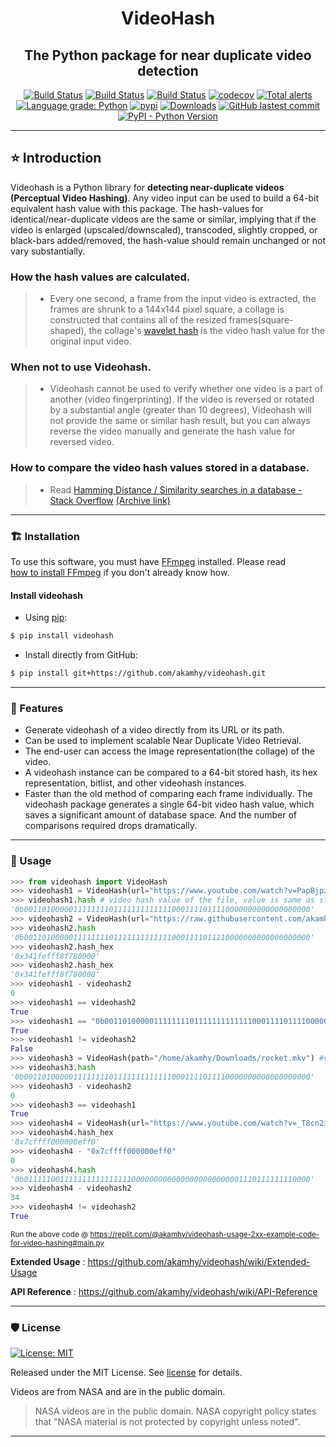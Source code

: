 <div align="center">

<h1> VideoHash </h1>

<h2> The Python package for near duplicate video detection </h2>

</div>

<p align="center">
<a href="https://github.com/akamhy/videohash/actions?query=workflow%3AUbuntu"><img alt="Build Status" src="https://github.com/akamhy/videohash/workflows/Ubuntu/badge.svg"></a>
<a href="https://github.com/akamhy/videohash/actions?query=workflow%3AWindows"><img alt="Build Status" src="https://github.com/akamhy/videohash/workflows/Windows/badge.svg"></a>
<a href="https://github.com/akamhy/videohash/actions?query=workflow%3AmacOS"><img alt="Build Status" src="https://github.com/akamhy/videohash/workflows/macOS/badge.svg"></a>
<a href="https://codecov.io/gh/akamhy/videohash"><img alt="codecov" src="https://codecov.io/gh/akamhy/videohash/branch/main/graph/badge.svg"></a>
<a href="https://lgtm.com/projects/g/akamhy/videohash/alerts/"><img alt="Total alerts" src="https://img.shields.io/lgtm/alerts/g/akamhy/videohash.svg?logo=lgtm&logoWidth=18"></a>
<a href="https://lgtm.com/projects/g/akamhy/videohash/context:python"><img alt="Language grade: Python" src="https://img.shields.io/lgtm/grade/python/g/akamhy/videohash.svg?logo=lgtm&logoWidth=18"></a>
<a href="https://pypi.org/project/videohash/"><img alt="pypi" src="https://img.shields.io/pypi/v/videohash.svg"></a>
<a href="https://pepy.tech/project/videohash?versions=1*&versions=2*"><img alt="Downloads" src="https://pepy.tech/badge/videohash/month"></a>
<a href="https://github.com/akamhy/videohash/commits/main"><img alt="GitHub lastest commit" src="https://img.shields.io/github/last-commit/akamhy/videohash?color=blue&style=flat-square"></a>
<a href="#"><img alt="PyPI - Python Version" src="https://img.shields.io/pypi/pyversions/videohash?style=flat-square"></a>
</p>

--------------------------------------------------------------------------

## ⭐️ Introduction

Videohash is a Python library for **detecting near-duplicate videos (Perceptual Video Hashing)**. Any video input can be used to build a 64-bit equivalent hash value with this package. The hash-values for identical/near-duplicate videos are the same or similar, implying that if the video is enlarged (upscaled/downscaled), transcoded, slightly cropped, or black-bars added/removed, the hash-value should remain unchanged or not vary substantially.

### How the hash values are calculated.
>  - Every one second, a frame from the input video is extracted, the frames are shrunk to a 144x144 pixel square, a collage is constructed that contains all of the resized frames(square-shaped), the collage's [wavelet hash](https://web.archive.org/web/20201108093251/https://fullstackml.com/wavelet-image-hash-in-python-3504fdd282b5) is the video hash value for the original input video.

### When not to use Videohash.
>  - Videohash cannot be used to verify whether one video is a part of another (video fingerprinting). If the video is reversed or rotated by a substantial angle (greater than 10 degrees), Videohash will not provide the same or similar hash result, but you can always reverse the video manually and generate the hash value for reversed video.

### How to compare the video hash values stored in a database.
> - Read [Hamming Distance / Similarity searches in a database - Stack Overflow](https://stackoverflow.com/questions/9606492/hamming-distance-similarity-searches-in-a-database) [(Archive link)](https://web.archive.org/web/20211015120052/https://stackoverflow.com/questions/9606492/hamming-distance-similarity-searches-in-a-database)

--------------------------------------------------------------------------

### 🏗 Installation
To use this software, you must have [FFmpeg](https://ffmpeg.org/) installed. Please read  
[how to install FFmpeg](https://github.com/akamhy/videohash/wiki/Install-FFmpeg,-but-how%3F) if you don't already know how.


#### Install videohash

  - Using [pip](https://en.wikipedia.org/wiki/Pip_(package_manager)):

```bash
$ pip install videohash
```

  - Install directly from GitHub:

```bash
$ pip install git+https://github.com/akamhy/videohash.git
```
--------------------------------------------------------------------------

### 🌱 Features

  - Generate videohash of a video directly from its URL or its path.
  - Can be used to implement scalable Near Duplicate Video Retrieval.
  - The end-user can access the image representation(the collage) of the video.
  - A videohash instance can be compared to a 64-bit stored hash, its hex representation, bitlist, and other videohash instances.
  - Faster than the old method of comparing each frame individually. The videohash package generates a single 64-bit video hash value, which saves a significant amount of database space. And the number of comparisons required drops dramatically.

--------------------------------------------------------------------------

### 🚀 Usage

```python
>>> from videohash import VideoHash
>>> videohash1 = VideoHash(url="https://www.youtube.com/watch?v=PapBjpzRhnA", download_worst=False) #video: Artemis I Hot Fire Test
>>> videohash1.hash # video hash value of the file, value is same as str(hash1)
'0b0011010000011111111011111111111110001111011110000000000000000000'
>>> videohash2 = VideoHash(url="https://raw.githubusercontent.com/akamhy/videohash/main/assets/rocket.mkv") #video: Artemis I Hot Fire Test
>>> videohash2.hash
'0b0011010000011111111011111111111110001111011110000000000000000000'
>>> videohash2.hash_hex
'0x341fefff8f780000'
>>> videohash2.hash_hex
'0x341fefff8f780000'
>>> videohash1 - videohash2
0
>>> videohash1 == videohash2
True
>>> videohash1 == "0b0011010000011111111011111111111110001111011110000000000000000000"
True
>>> videohash1 != videohash2
False
>>> videohash3 = VideoHash(path="/home/akamhy/Downloads/rocket.mkv") #video: Artemis I Hot Fire Test
>>> videohash3.hash
'0b0011010000011111111011111111111110001111011110000000000000000000'
>>> videohash3 - videohash2
0
>>> videohash3 == videohash1
True
>>> videohash4 = VideoHash(url="https://www.youtube.com/watch?v=_T8cn2J13-4") #video: How We Are Going to the Moon
>>> videohash4.hash_hex
'0x7cffff000000eff0'
>>> videohash4 - "0x7cffff000000eff0"
0
>>> videohash4.hash
'0b0111110011111111111111110000000000000000000000001110111111110000'
>>> videohash4 - videohash2
34
>>> videohash4 != videohash2
True
```
<sub>Run the above code @ <https://replit.com/@akamhy/videohash-usage-2xx-example-code-for-video-hashing#main.py></sub>

**Extended Usage** : <https://github.com/akamhy/videohash/wiki/Extended-Usage>
  
**API Reference** : <https://github.com/akamhy/videohash/wiki/API-Reference>


--------------------------------------------------------------------------

### 🛡 License
[![License: MIT](https://img.shields.io/badge/License-MIT-green.svg)](https://github.com/akamhy/videohash/blob/master/LICENSE)

Released under the MIT License. See
[license](https://github.com/akamhy/videohash/blob/master/LICENSE) for details.

Videos are from NASA and are in the public domain.
> NASA videos are in the public domain. NASA copyright policy states that "NASA material is not protected by copyright unless noted".

------------------------------------------------------------------------------------
